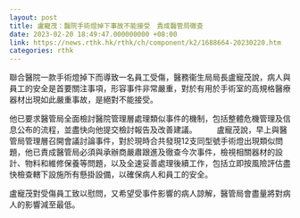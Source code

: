 ```yaml
---
layout: post
title: 盧寵茂：醫院手術燈掉下事故不能接受　責成醫管局徹查
date: 2023-02-20 18:49:47.000000000 +08:00
link: https://news.rthk.hk/rthk/ch/component/k2/1688664-20230220.htm
categories: rthk
---
```


聯合醫院一款手術燈掉下而導致一名員工受傷，醫務衞生局局長盧寵茂說，病人與員工的安全是首要關注事項，形容事件非常嚴重，對於有用於手術室的高規格醫療器材出現如此嚴重事故，是絕對不能接受。

他已要求醫管局全面檢討醫院管理層處理類似事件的機制，包括整體危機管理及信息公布的流程，並盡快向他提交檢討報告及改善建議。
　　 
盧寵茂說，早上與醫管局管理層召開會議討論事件，對於現時合共發現12支同型號手術燈出現類似問題，他已責成醫管局必須與承辦商嚴肅跟進及徹查今次事件，檢視相關器材的設計、物料和維修保養等問題，以及全速妥善處理後續工作，包括立即按風險評估盡快檢查轄下設施所有懸掛設備，以確保病人和員工的安全。

盧寵茂對受傷員工致以慰問，又希望受事件影響的病人諒解，醫管局會盡量將對病人的影響減至最低。

